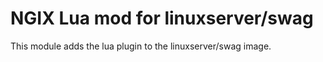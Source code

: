 # NGIX Lua mod for linuxserver/swag

This module adds the lua plugin to the linuxserver/swag image.
